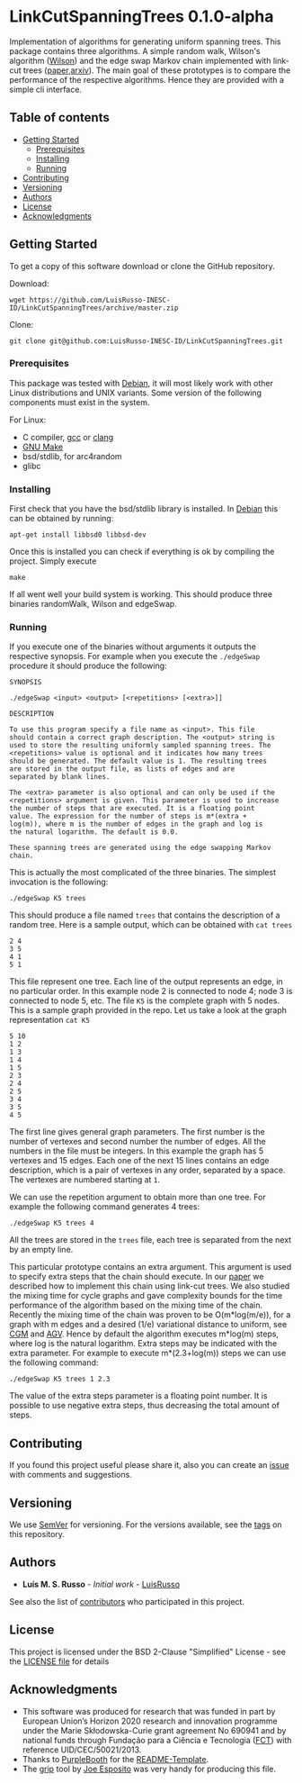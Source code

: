 # LinkCutSpanningTrees 0.1.0-alpha

Implementation of algorithms for generating uniform spanning trees. This
package contains three algorithms. A simple random walk, Wilson's algorithm
([Wilson]) and the edge swap Markov chain implemented with link-cut trees
([paper],[arxiv]). The main goal of these prototypes is to compare the
performance of the respective algorithms. Hence they are provided with a
simple cli interface.

## Table of contents

- [Getting Started]
   - [Prerequisites]
   - [Installing]
   - [Running]
- [Contributing]
- [Versioning]
- [Authors]
- [License]
- [Acknowledgments]

## Getting Started

To get a copy of this software download or clone the GitHub repository.

Download:

```
wget https://github.com/LuisRusso-INESC-ID/LinkCutSpanningTrees/archive/master.zip
```

Clone:

```
git clone git@github.com:LuisRusso-INESC-ID/LinkCutSpanningTrees.git
```

### Prerequisites

This package was tested with [Debian], it will most likely work with other
Linux distributions and UNIX variants. Some version of the following
components must exist in the system.

For Linux:

* C compiler, [gcc] or [clang]
* [GNU Make]
* bsd/stdlib, for arc4random
* glibc

### Installing

First check that you have the bsd/stdlib library is installed. In [Debian]
this can be obtained by running:

```
apt-get install libbsd0 libbsd-dev
```

Once this is installed you can check if everything is ok by compiling the
project. Simply execute

```
make
```

If all went well your build system is working. This should produce three
binaries randomWalk, Wilson and edgeSwap.

### Running

If you execute one of the binaries without arguments it outputs the
respective synopsis. For example when you execute the `./edgeSwap`
procedure it should produce the following:

```
SYNOPSIS

./edgeSwap <input> <output> [<repetitions> [<extra>]]

DESCRIPTION

To use this program specify a file name as <input>. This file
should contain a correct graph description. The <output> string is
used to store the resulting uniformly sampled spanning trees. The
<repetitions> value is optional and it indicates how many trees
should be generated. The default value is 1. The resulting trees
are stored in the output file, as lists of edges and are
separated by blank lines.

The <extra> parameter is also optional and can only be used if the
<repetitions> argument is given. This parameter is used to increase
the number of steps that are executed. It is a floating point
value. The expression for the number of steps is m*(extra +
log(m)), where m is the number of edges in the graph and log is
the natural logarithm. The default is 0.0.

These spanning trees are generated using the edge swapping Markov chain.
```

This is actually the most complicated of the three binaries. The simplest
invocation is the following:

```
./edgeSwap K5 trees
```

This should produce a file named `trees` that contains the description of a
random tree. Here is a sample output, which can be obtained with `cat trees`

```
2 4
3 5
4 1
5 1

```

This file represent one tree. Each line of the output represents an edge,
in no particular order. In this example node 2 is connected to node 4; node
3 is connected to node 5, etc. The file `K5` is the complete graph with 5
nodes. This is a sample graph provided in the repo. Let us take a look at
the graph representation `cat K5`

```
5 10
1 2
1 3
1 4
1 5
2 3
2 4
2 5
3 4
3 5
4 5
```

The first line gives general graph parameters. The first number is the
number of vertexes and second number the number of edges. All the numbers
in the file must be integers. In this example the graph has 5 vertexes and
15 edges. Each one of the next 15 lines contains an edge description, which
is a pair of vertexes in any order, separated by a space. The vertexes are
numbered starting at `1`.

We can use the repetition argument to obtain more than one tree. For
example the following command generates 4 trees:

```
./edgeSwap K5 trees 4
```

All the trees are stored in the `trees` file, each tree is separated from
the next by an empty line.

This particular prototype contains an extra argument. This argument is used
to specify extra steps that the chain should execute. In our [paper] we
described how to implement this chain using link-cut trees. We also studied
the mixing time for cycle graphs and gave complexity bounds for the time
performance of the algorithm based on the mixing time of the
chain. Recently the mixing time of the chain was proven to be
O(m\*log(m/e)), for a graph with m edges and a desired (1/e) variational
distance to uniform, see [CGM] and [AGV]. Hence by default the algorithm
executes m\*log(m) steps, where log is the natural logarithm. Extra steps
may be indicated with the extra parameter. For example to execute
m\*(2.3+log(m)) steps we can use the following command:

```
./edgeSwap K5 trees 1 2.3
```

The value of the extra steps parameter is a floating point number. It is
possible to use negative extra steps, thus decreasing the total amount of
steps.

## Contributing

If you found this project useful please share it, also you can create an
[issue] with comments and suggestions.

## Versioning

We use [SemVer] for versioning. For the versions available, see the [tags]
on this repository.

## Authors

* **Luís M. S. Russo** - *Initial work* - [LuisRusso]

See also the list of [contributors] who participated in this project.

## License

This project is licensed under the BSD 2-Clause "Simplified" License - see
the [LICENSE file] for details

## Acknowledgments

* This software was produced for research that was funded in part by
European Union’s Horizon 2020 research and innovation programme under the
Marie Skłodowska-Curie grant agreement No 690941 and by national funds
through Fundação para a Ciência e Tecnologia ([FCT]) with reference
UID/CEC/50021/2013.
* Thanks to [PurpleBooth] for the [README-Template].
* The [grip] tool by [Joe Esposito] was very handy for producing this file.


[Getting Started]: #getting-started
[Prerequisites]: #prerequisites
[Installing]: #installing
[Running]: #running
[Contributing]: #contributing
[Versioning]: #versioning
[Authors]: #authors
[License]: #license
[Acknowledgments]: #acknowledgments

[arxiv]: https://arxiv.org/abs/1801.06846
[paper]: https://doi.org/10.3390/a11040053
[Wilson]: https://dl.acm.org/doi/10.1145/237814.237880
[CGM]: https://arxiv.org/abs/1903.06081
[AGV]: https://arxiv.org/abs/2004.07220
[FCT]: https://www.fct.pt/

[Debian]: https://www.debian.org/
[gcc]: https://gcc.gnu.org/
[clang]: https://clang.llvm.org/
[GNU Make]: https://www.gnu.org/software/make/
[Make]: https://www.freebsd.org/doc/en/books/developers-handbook/tools-make.html
[issue]: ../../issues
[lmsrusso@gmail.com]: mailto:lmsrusso@gmail.com
[SemVer]: http://semver.org/
[tags]: ../../tags
[LuisRusso]: https://github.com/LuisRusso-INESC-ID
[contributors]: ../../contributors
[LICENSE file]: ./LICENSE
[PurpleBooth]: https://gist.github.com/PurpleBooth
[README-Template]: https://gist.github.com/PurpleBooth/109311bb0361f32d87a2
[grip]: https://github.com/joeyespo/grip
[Joe Esposito]: https://github.com/joeyespo

